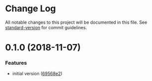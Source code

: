 # Change Log

All notable changes to this project will be documented in this file. See [standard-version](https://github.com/conventional-changelog/standard-version) for commit guidelines.

<a name="0.1.0"></a>
# 0.1.0 (2018-11-07)


### Features

* initial version ([69568e2](https://github.com/visurel/express-language-negotiator/commit/69568e2))
